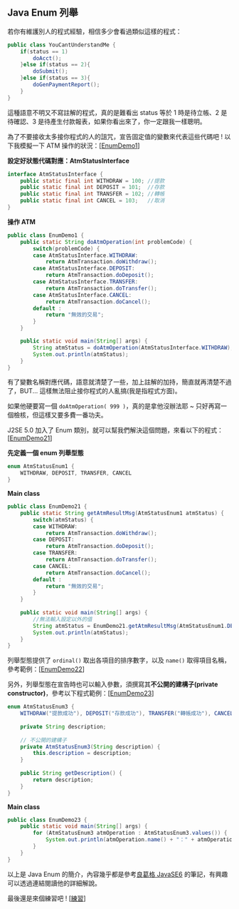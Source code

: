 ## Java Enum 列舉

若你有維護別人的程式經驗，相信多少會看過類似這樣的程式：
```java
public class YouCantUnderstandMe {
	if(status == 1)
		doAcct();
	}else if(status == 2){
		doSubmit();
	}else if(status == 3){
		doGenPaymentReport();
	}
}
```
這種語意不明又不寫註解的程式，真的是難看出 status 等於 1 時是待立帳、2 是待確認、3 是待產生付款報表，如果你看出來了，你一定跟我一樣聰明。

為了不要接收太多接你程式的人的詛咒，宣告固定值的變數來代表這些代碼吧 ! 以下我模擬一下 ATM 操作的狀況：[[EnumDemo1](http://tpcg.io/H4l6uL)]

**設定好狀態代碼對應：AtmStatusInterface**
```java
interface AtmStatusInterface {
	public static final int WITHDRAW = 100;	//提款
	public static final int DEPOSIT = 101;	//存款
	public static final int TRANSFER = 102;	//轉帳
	public static final int CANCEL = 103;	//取消
}
```

**操作 ATM**
```java
public class EnumDemo1 {	
	public static String doAtmOperation(int problemCode) {
		switch(problemCode) {
		case AtmStatusInterface.WITHDRAW:
			return AtmTransaction.doWithdraw();
		case AtmStatusInterface.DEPOSIT:
			return AtmTransaction.doDeposit();
		case AtmStatusInterface.TRANSFER:
			return AtmTransaction.doTransfer();
		case AtmStatusInterface.CANCEL:
			return AtmTransaction.doCancel();
		default :
			return "無效的交易";
		}
	}

	public static void main(String[] args) {
		String atmStatus = doAtmOperation(AtmStatusInterface.WITHDRAW);
		System.out.println(atmStatus);
	}
}
```

有了變數名稱對應代碼，語意就清楚了一些，加上註解的加持，簡直就再清楚不過了，BUT... 這樣無法阻止接你程式的人亂搞(我是指程式方面)。

如果他硬要寫一個 `doAtmOperation( 999 )`，真的是拿他沒辦法耶 ~ 只好再寫一個檢核，但這樣又要多費一番功夫。

J2SE 5.0 加入了 Enum 類別，就可以幫我們解決這個問題，來看以下的程式：[[EnumDemo21](http://tpcg.io/z0Npqr)]

**先定義一個 enum 列舉型態**
```java
enum AtmStatusEnum1 {
	WITHDRAW, DEPOSIT, TRANSFER, CANCEL
}
```

**Main class**
```java
public class EnumDemo21 {	
	public static String getAtmResultMsg(AtmStatusEnum1 atmStatus) {
		switch(atmStatus) {
		case WITHDRAW:
			return AtmTransaction.doWithdraw();
		case DEPOSIT:
			return AtmTransaction.doDeposit();
		case TRANSFER:
			return AtmTransaction.doTransfer();
		case CANCEL:
			return AtmTransaction.doCancel();
		default :
			return "無效的交易";
		}
	}
	
	public static void main(String[] args) {
		//無法輸入設定以外的值
		String atmStatus = EnumDemo21.getAtmResultMsg(AtmStatusEnum1.DEPOSIT);
		System.out.println(atmStatus);
	}	
}
```

列舉型態提供了 `ordinal()` 取出各項目的排序數字，以及 `name()` 取得項目名稱，參考範例：[[EnumDemo22](http://tpcg.io/Fydgp0)]

另外，列舉型態在宣告時也可以輸入參數，須撰寫其**不公開的建構子(private constructor)**，參考以下程式範例：[[EnumDemo23](http://tpcg.io/nqxGaT)]
```java
enum AtmStatusEnum3 {
	WITHDRAW("提款成功"), DEPOSIT("存款成功"), TRANSFER("轉帳成功"), CANCEL("取消成功");
	
	private String description;
	
	// 不公開的建構子
	private AtmStatusEnum3(String description) {
		this.description = description;
	}
	
	public String getDescription() {
		return description;
	}	
}
```

**Main class**
```java
public class EnumDemo23 {
	public static void main(String[] args) {
		for (AtmStatusEnum3 atmOperation : AtmStatusEnum3.values()) {
			System.out.println(atmOperation.name() + "：" + atmOperation.getDescription());
		}		
	}
}
```

以上是 Java Enum 的簡介，內容幾乎都是參考[良葛格 JavaSE6](https://github.com/JustinSDK/JavaSE6Tutorial/blob/master/docs/CH11.md) 的筆記，有興趣可以透過連結閱讀他的詳細解說。

最後還是來個練習吧 ! [[練習](http://tpcg.io/1e0HbS)]

